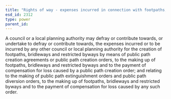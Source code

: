 ```yaml
---
title: "Rights of way - expenses incurred in connection with footpaths, bridleways and restricted byways"
esd_id: 2312
type: power
parent_id:  
---
```


A council or a local planning authority may defray or contribute towards, or undertake to defray or contribute towards, the expenses incurred or to be incurred by any other council or local planning authority for the creation of footpaths, bridleways and restricted byways by means of public path creation agreements or public path creation orders, to the making up of footpaths, bridleways and restricted byways and to the payment of compensation for loss caused by a public path creation order; and relating to the making of public path extinguishment orders and public path diversion orders, to the making up of footpaths, bridleways and restricted byways and to the payment of compensation for loss caused by any such order. 


